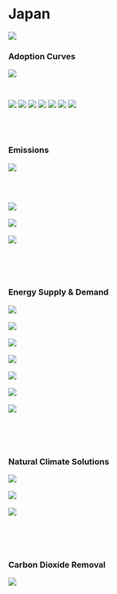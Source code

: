 # Japan

![](../region%20maps/JPN.png)

### Adoption Curves

![](../podi/data/figs/scurves-JPN)

<br/>

![](./podi/data/figs/scurves_ind-Grid-JPN)
![](./podi/data/figs/scurves_ind-Transport-JPN)
![](./podi/data/figs/scurves_ind-Buildings-JPN)
![](./podi/data/figs/scurves_ind-Industry-JPN)
![](./podi/data/figs/scurves_ind-RegenerativeAgriculture-JPN)
![](./podi/data/figs/scurves_ind-Forests&Wetlands-JPN)
![](./podi/data/figs/scurves_ind-CarbonDioxideRemoval-JPN)

<br/><br/>

### Emissions

![](./podi/data/figs/mitigationwedges-JPN)

<br/><br/>

![](./podi/data/figs/emissions-ffi_emissions-JPN)<br/><br/>
![](./podi/data/figs/emissions-CH4_emissions-JPN)<br/><br/>
![](./podi/data/figs/emissions-N2O_emissions-JPN)<br/><br/>

<br/><br/>

### Energy Supply & Demand

![](./podi/data/figs/energydemand_pathway-JPN)<br/><br/>
![](./podi/data/figs/energysupply_pathway-JPN)<br/><br/>
![](./podi/data/figs/electricity_pathway-JPN)<br/><br/>
![](./podi/data/figs/elecbysector_pathway-JPN)<br/><br/>
![](./podi/data/figs/buildings_pathway-JPN)<br/><br/>
![](./podi/data/figs/industry_pathway-JPN)<br/><br/>
![](./podi/data/figs/transport_pathway-JPN)<br/><br/>

<br/><br/>

### Natural Climate Solutions

![](./podi/data/figs/ra_pathway-JPN)<br/><br/>
![](./podi/data/figs/fw_pathway-JPN)<br/><br/>
![](./podi/data/figs/afolu_pathway-JPN)<br/><br/>

<br/><br/>

### Carbon Dioxide Removal

![](./podi/data/figs/cdr_pathway-JPN)<br/><br/>

